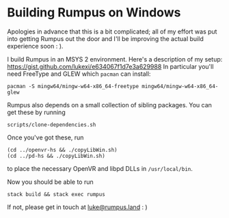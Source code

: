 # Building Rumpus on Windows

Apologies in advance that this is a bit complicated; all of my effort was put into getting Rumpus out the door and I'll be improving the actual build experience soon : ).

I build Rumpus in an MSYS 2 environment. Here's a description of my setup:
https://gist.github.com/lukexi/e634067f1d7e3a629988
In particular you'll need FreeType and GLEW which `pacman` can install: 
```
pacman -S mingw64/mingw-w64-x86_64-freetype mingw64/mingw-w64-x86_64-glew
```

Rumpus also depends on a small collection of sibling packages. You can get these by running
```
scripts/clone-dependencies.sh
```

Once you've got these, run
```
(cd ../openvr-hs && ./copyLibWin.sh)
(cd ../pd-hs && ./copyLibWin.sh)
```
to place the necessary OpenVR and libpd DLLs in `/usr/local/bin`.

Now you should be able to run
```
stack build && stack exec rumpus
```

If not, please get in touch at luke@rumpus.land : )
